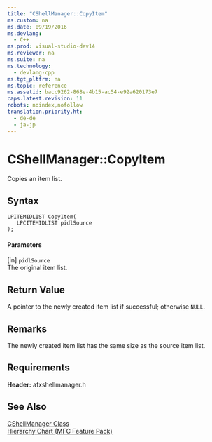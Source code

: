 ```yaml
---
title: "CShellManager::CopyItem"
ms.custom: na
ms.date: 09/19/2016
ms.devlang: 
  - C++
ms.prod: visual-studio-dev14
ms.reviewer: na
ms.suite: na
ms.technology: 
  - devlang-cpp
ms.tgt_pltfrm: na
ms.topic: reference
ms.assetid: bacc9262-868e-4b15-ac54-e92a620173e7
caps.latest.revision: 11
robots: noindex,nofollow
translation.priority.ht: 
  - de-de
  - ja-jp
---
```

# CShellManager::CopyItem
Copies an item list.  
  
## Syntax  
  
```  
LPITEMIDLIST CopyItem(  
   LPCITEMIDLIST pidlSource   
);  
```  
  
#### Parameters  
 [in] `pidlSource`  
 The original item list.  
  
## Return Value  
 A pointer to the newly created item list if successful; otherwise `NULL`.  
  
## Remarks  
 The newly created item list has the same size as the source item list.  
  
## Requirements  
 **Header:** afxshellmanager.h  
  
## See Also  
 [CShellManager Class](../vs140/CShellManager-Class.md)   
 [Hierarchy Chart (MFC Feature Pack)](../vs140/Hierarchy-Chart.md)